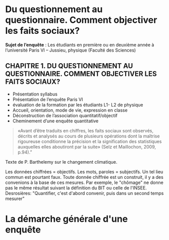 # Du questionnement au questionnaire. Comment objectiver les faits sociaux?

**Sujet de l’enquête** : Les étudiants en première ou en deuxième année à l’université Paris VI – Jussieu, physique \(Faculté des Sciences\)

## CHAPITRE 1. DU QUESTIONNEMENT AU QUESTIONNAIRE. COMMENT OBJECTIVER LES FAITS SOCIAUX?

* Présentation syllabus
* Présentation de l’enquête Paris VI
* évaluation de la formation par les étudiants L1- L2 de physique
* Accueil, orientation, mode de vie, expression en classe
* Déconstruction de l’association quantitatif/objectif
* Cheminement d’une enquête quantitative

> «Avant d’être traduits en chiffres, les faits sociaux sont observés, décrits et analysés au cours de plusieurs opérations dont la maîtrise rigoureuse conditionne la précision et la signification des statistiques auxquelles elles aboutiront par la suite» \(Selz et Maillochon, 2009, p.94\).”

Texte de P. Barthelemy sur le changement climatique.

Les données chiffrées = objectifs. Les mots, paroles = subjectifs. Un tel lieu commun est pourtant faux. Toute donnée chiffrée est un construit, il y a des convenions à la base de ces mesures. Par exemple, le "chômage" ne donne pas le même résultat suivant la définition du BIT ou celle de l'INSEE.
Desrosières: "Quantifier, c'est d'abord convenir, puis dans un second temps mesurer"

# La démarche générale d'une enquête
